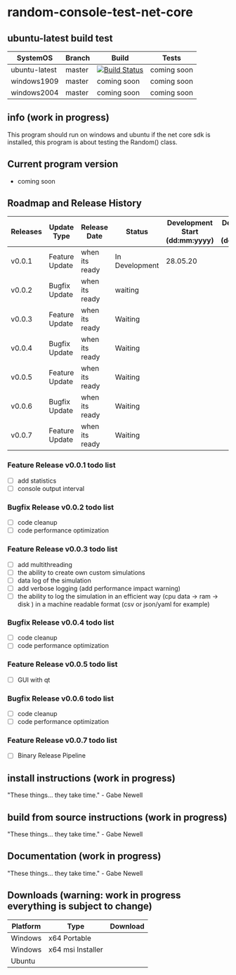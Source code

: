 # random-console-test-net-core
## ubuntu-latest build test

SystemOS | Branch | Build | Tests
------------ | ------------- | ------------- | -------------
ubuntu-latest | master | [![Build Status](https://dev.azure.com/matzemail2434545/user3748/_apis/build/status/user3748.random-console-test-net-core?branchName=master)](https://dev.azure.com/matzemail2434545/user3748/_build/latest?definitionId=2&branchName=master) | coming soon
windows1909 | master | coming soon | coming soon
windows2004 | master | coming soon | coming soon
## info (work in progress)
This program should run on windows and ubuntu if the net core sdk is installed, this program is about testing the Random() class.

## Current program version
* coming soon
## Roadmap and Release History
Releases | Update Type | Release Date | Status | Development Start (dd:mm:yyyy) | Development End (dd:mm:yyyy) | Release Type
------------ | ------------- | ------------- | ------------- | ------------- | ------------- | -------------
v0.0.1 | Feature Update | when its ready | In Development | 28.05.20 | | Source Release
v0.0.2 | Bugfix Update | when its ready | waiting | | | Source Release
v0.0.3 | Feature Update | when its ready | Waiting | | | Source Release
v0.0.4 | Bugfix Update | when its ready | Waiting | | | Source Release
v0.0.5 | Feature Update| when its ready | Waiting | | | Source Release
v0.0.6 | Bugfix Update | when its ready | Waiting | | | Source Release
v0.0.7 | Feature Update | when its ready | Waiting | | | Source Release

### Feature Release v0.0.1 todo list
- [ ] add statistics
- [ ] console output interval
### Bugfix Release v0.0.2 todo list
- [ ] code cleanup
- [ ] code performance optimization
### Feature Release v0.0.3 todo list
- [ ] add multithreading
- [ ] the ability to create own custom simulations
- [ ] data log of the simulation
- [ ] add verbose logging (add performance impact warning)
- [ ] the ability to log the simulation in an efficient way (cpu data -> ram -> disk ) in a machine readable format (csv or json/yaml for example)
### Bugfix Release v0.0.4 todo list
- [ ] code cleanup
- [ ] code performance optimization
### Feature Release v0.0.5 todo list
- [ ] GUI with qt
### Bugfix Release v0.0.6 todo list
- [ ] code cleanup
- [ ] code performance optimization
### Feature Release v0.0.7 todo list
- [ ] Binary Release Pipeline
## install instructions (work in progress)
"These things... they take time." - Gabe Newell
## build from source instructions (work in progress)
"These things... they take time." - Gabe Newell
## Documentation (work in progress)
"These things... they take time." - Gabe Newell
## Downloads (warning: work in progress everything is subject to change)
Platform | Type | Download
------------ | ------------- | -------------
Windows | x64 Portable |
Windows | x64 msi Installer |
Ubuntu | |